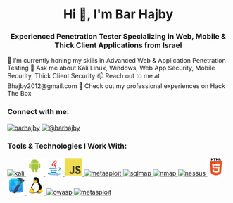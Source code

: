 <h1 align="center">Hi 👋, I'm Bar Hajby</h1> <h3 align="center">Experienced Penetration Tester Specializing in Web, Mobile & Thick Client Applications from Israel</h3>
🌱 I’m currently honing my skills in Advanced Web & Application Penetration Testing
💬 Ask me about Kali Linux, Windows, Web App Security, Mobile Security, Thick Client Security
📫 Reach out to me at Bhajby2012@gmail.com
📄 Check out my professional experiences on Hack The Box
<h3 align="left">Connect with me:</h3> <p align="left"> <a href="https://linkedin.com/in/barhajby" target="blank"><img align="center" src="https://raw.githubusercontent.com/rahuldkjain/github-profile-readme-generator/master/src/images/icons/Social/linked-in-alt.svg" alt="barhajby" height="30" width="40" /></a> <a href="https://medium.com/@barhajby" target="blank"><img align="center" src="https://raw.githubusercontent.com/rahuldkjain/github-profile-readme-generator/master/src/images/icons/Social/medium.svg" alt="@barhajby" height="30" width="40" /></a> </p> <h3 align="left">Tools & Technologies I Work With:</h3> <p align="left"> <a href="https://www.kali.org/" target="_blank" rel="noreferrer"> <img src="https://raw.githubusercontent.com/devicons/devicon/master/icons/kali/kali-original.svg" alt="kali" width="40" height="40"/> </a> <a href="https://www.android.com" target="_blank" rel="noreferrer"> <img src="https://raw.githubusercontent.com/devicons/devicon/master/icons/android/android-original-wordmark.svg" alt="android" width="40" height="40"/> </a> <a href="https://www.java.com" target="_blank" rel="noreferrer"> <img src="https://raw.githubusercontent.com/devicons/devicon/master/icons/java/java-original.svg" alt="java" width="40" height="40"/> </a> <a href="https://developer.mozilla.org/en-US/docs/Web/JavaScript" target="_blank" rel="noreferrer"> <img src="https://raw.githubusercontent.com/devicons/devicon/master/icons/javascript/javascript-original.svg" alt="javascript" width="40" height="40"/> </a> <a href="https://www.metasploit.com/" target="_blank" rel="noreferrer"> <img src="https://upload.wikimedia.org/wikipedia/commons/thumb/d/d5/Metasploit_logo.svg/120px-Metasploit_logo.svg.png" alt="metasploit" width="40" height="40"/> </a> <a href="https://www.sqlmap.org/" target="_blank" rel="noreferrer"> <img src="https://upload.wikimedia.org/wikipedia/commons/thumb/1/18/SQLmap_Logo.svg/1280px-SQLmap_Logo.svg.png" alt="sqlmap" width="40" height="40"/> </a> <a href="https://www.nmap.org/" target="_blank" rel="noreferrer"> <img src="https://upload.wikimedia.org/wikipedia/commons/3/32/Nmap_logo.svg" alt="nmap" width="40" height="40"/> </a> <a href="https://www.metasploit.com/" target="_blank" rel="noreferrer"> <img src="https://upload.wikimedia.org/wikipedia/commons/7/7f/Nessus_logo.svg" alt="nessus" width="40" height="40"/> </a> <a href="https://www.w3.org/html/" target="_blank" rel="noreferrer"> <img src="https://raw.githubusercontent.com/devicons/devicon/master/icons/html5/html5-original-wordmark.svg" alt="html5" width="40" height="40"/> </a> <a href="https://www.apple.com/xcode/" target="_blank" rel="noreferrer"> <img src="https://raw.githubusercontent.com/devicons/devicon/master/icons/xcode/xcode-original.svg" alt="xcode" width="40" height="40"/> </a> <a href="https://www.linux.org/" target="_blank" rel="noreferrer"> <img src="https://raw.githubusercontent.com/devicons/devicon/master/icons/linux/linux-original.svg" alt="linux" width="40" height="40"/> </a> <a href="https://www.owasp.org" target="_blank" rel="noreferrer"> <img src="https://upload.wikimedia.org/wikipedia/commons/5/56/OWASP_logo.svg" alt="owasp" width="40" height="40"/> </a> <a href="https://www.rapid7.com/products/metasploit/" target="_blank" rel="noreferrer"> <img src="https://upload.wikimedia.org/wikipedia/commons/4/4c/Metasploit_Framework_Logo.png" alt="metasploit" width="40" height="40"/> </a> </p>